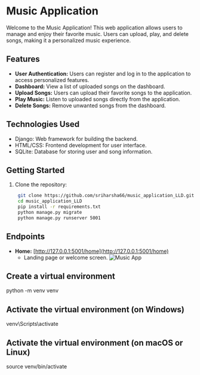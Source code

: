 # Music Application

Welcome to the Music Application! This web application allows users to manage and enjoy their favorite music. Users can upload, play, and delete songs, making it a personalized music experience.

## Features

- **User Authentication:** Users can register and log in to the application to access personalized features.
- **Dashboard:** View a list of uploaded songs on the dashboard.
- **Upload Songs:** Users can upload their favorite songs to the application.
- **Play Music:** Listen to uploaded songs directly from the application.
- **Delete Songs:** Remove unwanted songs from the dashboard.

## Technologies Used

- Django: Web framework for building the backend.
- HTML/CSS: Frontend development for user interface.
- SQLite: Database for storing user and song information.

## Getting Started

1. Clone the repository:

   ```bash
    git clone https://github.com/sriharsha66/music_application_LLD.git
    cd music_application_LLD
    pip install -r requirements.txt
    python manage.py migrate
    python manage.py runserver 5001 


## Endpoints

- **Home:** [http://127.0.0.1:5001/home](http://127.0.0.1:5001/home)
  - Landing page or welcome screen.
![Music App](mussic_app.png)


## Create a virtual environment
python -m venv venv

## Activate the virtual environment (on Windows)
venv\Scripts\activate

## Activate the virtual environment (on macOS or Linux)
source venv/bin/activate
